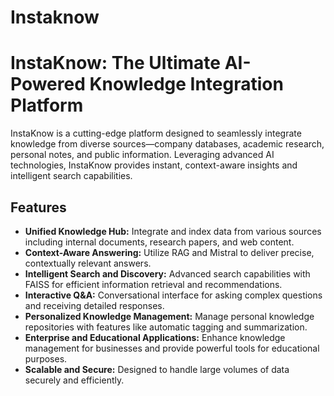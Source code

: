 # Instaknow

# InstaKnow: The Ultimate AI-Powered Knowledge Integration Platform

InstaKnow is a cutting-edge platform designed to seamlessly integrate knowledge from diverse sources—company databases, academic research, personal notes, and public information. Leveraging advanced AI technologies, InstaKnow provides instant, context-aware insights and intelligent search capabilities.

## Features

- **Unified Knowledge Hub:** Integrate and index data from various sources including internal documents, research papers, and web content.
- **Context-Aware Answering:** Utilize RAG and Mistral to deliver precise, contextually relevant answers.
- **Intelligent Search and Discovery:** Advanced search capabilities with FAISS for efficient information retrieval and recommendations.
- **Interactive Q&A:** Conversational interface for asking complex questions and receiving detailed responses.
- **Personalized Knowledge Management:** Manage personal knowledge repositories with features like automatic tagging and summarization.
- **Enterprise and Educational Applications:** Enhance knowledge management for businesses and provide powerful tools for educational purposes.
- **Scalable and Secure:** Designed to handle large volumes of data securely and efficiently.
